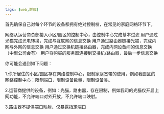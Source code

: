 ```yaml
---
tags: [web,群晖]
---
```


首先确保自己对每个环节的设备都拥有绝对控制权，在常见的家庭网络环节下，

网络从运营商总部接入小区/园区的控制中心，由控制中心完成基本过滤
用户通过光猫完成光电转换，完成与互联网的信息交换
用户通过路由器链接光猫，完成内网与外网的信息交换
用户通过交换机链接路由器，完成内网设备间的信息交换（中型公司会有）
用户将购买的服务器连接到交换机/路由器，最后一步信息交换

你可能会遇到如下问题：

1.你所居住的小区/园区存在网络控制中心，限制家庭宽带的使用，例如我园区的网络控制中心：限制端口，限制设备数量，限制设备类。

2.运营商提供的设备，例如：光猫，路由器，存在限制，例如我司的光猫仅开启上网功能，不允许端口对外开放，不允许端口映射。

3.路由器不提供端口映射、仅暴露指定端口
